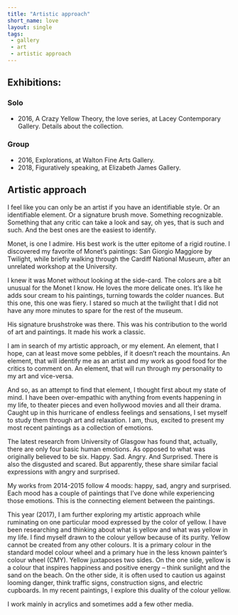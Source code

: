 ```yaml
---
title: "Artistic approach"
short_name: love
layout: single
tags:
 - gallery
 - art
 - artistic approach
---
```


## Exhibitions:

### Solo
- 2016, A Crazy Yellow Theory, the love series, at Lacey Contemporary Gallery. Details about the collection.

### Group
- 2016, Explorations, at Walton Fine Arts Gallery.
- 2018, Figuratively speaking, at Elizabeth James Gallery.

## Artistic approach

I feel like you can only be an artist if you have an identifiable style. Or an identifiable element. Or a signature brush move. Something recognizable. Something that any critic can take a look and say, oh yes, that is such and such. And the best ones are the easiest to identify.

Monet, is one I admire. His best work is the utter epitome of a rigid routine. I discovered my favorite of Monet’s paintings: San Giorgio Maggiore by Twilight, while briefly walking through the Cardiff National Museum, after an unrelated workshop at the University.

I knew it was Monet without looking at the side-card. The colors are a bit unusual for the Monet I know. He loves the more delicate ones. It’s like he adds sour cream to his paintings, turning towards the colder nuances. But this one, this one was fiery. I stared so much at the twilight that I did not have any more minutes to spare for the rest of the museum.

His signature brushstroke was there. This was his contribution to the world of art and paintings. It made his work a classic.

I am in search of my artistic approach, or my element. An element, that I hope, can at least move some pebbles, if it doesn’t reach the mountains. An element, that will identify me as an artist and my work as good food for the critics to comment on. An element, that will run through my personality to my art and vice-versa.

And so, as an attempt to find that element, I thought first about my state of mind. I have been over-empathic with anything from events happening in my life, to theater pieces and even hollywood movies and all their drama. Caught up in this hurricane of endless feelings and sensations, I set myself to study them through art and relaxation. I am, thus, excited to present my most recent paintings as a collection of emotions.

The latest research from University of Glasgow has found that, actually, there are only four basic human emotions. As opposed to what was originally believed to be six. Happy. Sad. Angry. And Surprised. There is also the disgusted and scared. But apparently, these share similar facial expressions with angry and surprised.

My works from 2014-2015 follow 4 moods: happy, sad, angry and surprised. Each mood has a couple of paintings that I’ve done while experiencing those emotions. This is the connecting element between the paintings.

This year (2017), I am further exploring my artistic approach while ruminating on one particular mood expressed by the color of yellow. I have been researching and thinking about what is yellow and what was yellow in my life. I find myself drawn to the colour yellow because of its purity. Yellow cannot be created from any other colours. It is a primary colour in the standard model colour wheel and a primary hue in the less known painter’s colour wheel (CMY). Yellow juxtaposes two sides. On the one side, yellow is a colour that inspires happiness and positive energy – think sunlight and the sand on the beach. On the other side, it is often used to caution us against looming danger, think traffic signs, construction signs, and electric cupboards. In my recent paintings, I explore this duality of the colour yellow.

I work mainly in acrylics and sometimes add a few other media.
